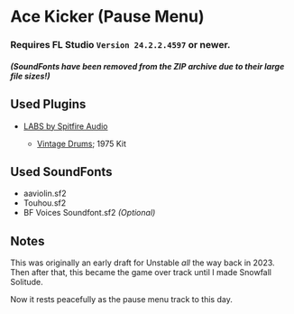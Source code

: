 # Ace Kicker (Pause Menu)

### Requires FL Studio `Version 24.2.2.4597` or newer.

##### (SoundFonts have been removed from the ZIP archive due to their large file sizes!)

Used Plugins
-
- [LABS by Spitfire Audio](https://labs.spitfireaudio.com/)

    - [Vintage Drums](https://labs.spitfireaudio.com/packs/vintage-drums); 1975 Kit

Used SoundFonts
-
- aaviolin.sf2
- Touhou.sf2
- BF Voices Soundfont.sf2 *(Optional)*

Notes
-
This was originally an early draft for Unstable *all* the way back in 2023. Then after that, this became the game over track until I made Snowfall Solitude.

Now it rests peacefully as the pause menu track to this day.
